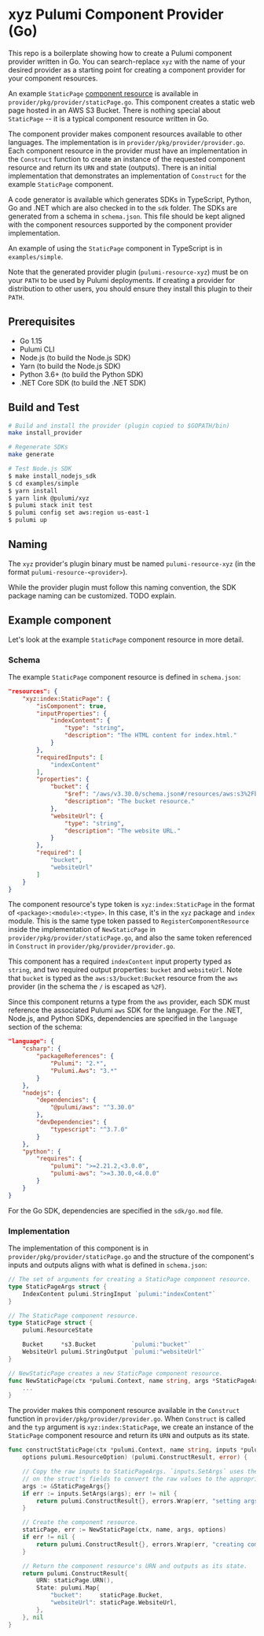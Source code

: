 # xyz Pulumi Component Provider (Go)

This repo is a boilerplate showing how to create a Pulumi component provider written in Go. You can search-replace `xyz` with the name of your desired provider as a starting point for creating a component provider for your component resources.

An example `StaticPage` [component resource](https://www.pulumi.com/docs/intro/concepts/resources/#components) is available in `provider/pkg/provider/staticPage.go`. This component creates a static web page hosted in an AWS S3 Bucket. There is nothing special about `StaticPage` -- it is a typical component resource written in Go.

The component provider makes component resources available to other languages. The implementation is in `provider/pkg/provider/provider.go`. Each component resource in the provider must have an implementation in the `Construct` function to create an instance of the requested component resource and return its `URN` and state (outputs). There is an initial implementation that demonstrates an implementation of `Construct` for the example `StaticPage` component.

A code generator is available which generates SDKs in TypeScript, Python, Go and .NET which are also checked in to the `sdk` folder. The SDKs are generated from a schema in `schema.json`. This file should be kept aligned with the component resources supported by the component provider implementation.

An example of using the `StaticPage` component in TypeScript is in `examples/simple`.

Note that the generated provider plugin (`pulumi-resource-xyz`) must be on your `PATH` to be used by Pulumi deployments. If creating a provider for distribution to other users, you should ensure they install this plugin to their `PATH`.

## Prerequisites

- Go 1.15
- Pulumi CLI
- Node.js (to build the Node.js SDK)
- Yarn (to build the Node.js SDK)
- Python 3.6+ (to build the Python SDK)
- .NET Core SDK (to build the .NET SDK)

## Build and Test

```bash
# Build and install the provider (plugin copied to $GOPATH/bin)
make install_provider

# Regenerate SDKs
make generate

# Test Node.js SDK
$ make install_nodejs_sdk
$ cd examples/simple
$ yarn install
$ yarn link @pulumi/xyz
$ pulumi stack init test
$ pulumi config set aws:region us-east-1
$ pulumi up
```

## Naming

The `xyz` provider's plugin binary must be named `pulumi-resource-xyz` (in the format `pulumi-resource-<provider>`).

While the provider plugin must follow this naming convention, the SDK package naming can be customized. TODO explain.

## Example component

Let's look at the example `StaticPage` component resource in more detail.

### Schema

The example `StaticPage` component resource is defined in `schema.json`:

```json
"resources": {
    "xyz:index:StaticPage": {
        "isComponent": true,
        "inputProperties": {
            "indexContent": {
                "type": "string",
                "description": "The HTML content for index.html."
            }
        },
        "requiredInputs": [
            "indexContent"
        ],
        "properties": {
            "bucket": {
                "$ref": "/aws/v3.30.0/schema.json#/resources/aws:s3%2Fbucket:Bucket",
                "description": "The bucket resource."
            },
            "websiteUrl": {
                "type": "string",
                "description": "The website URL."
            }
        },
        "required": [
            "bucket",
            "websiteUrl"
        ]
    }
}
```

The component resource's type token is `xyz:index:StaticPage` in the format of `<package>:<module>:<type>`. In this case, it's in the `xyz` package and `index` module. This is the same type token passed to `RegisterComponentResource` inside the implementation of `NewStaticPage` in `provider/pkg/provider/staticPage.go`, and also the same token referenced in `Construct` in `provider/pkg/provider/provider.go`.

This component has a required `indexContent` input property typed as `string`, and two required output properties: `bucket` and `websiteUrl`. Note that `bucket` is typed as the `aws:s3/bucket:Bucket` resource from the `aws` provider (in the schema the `/` is escaped as `%2F`).

Since this component returns a type from the `aws` provider, each SDK must reference the associated Pulumi `aws` SDK for the language. For the .NET, Node.js, and Python SDKs, dependencies are specified in the `language` section of the schema:

```json
"language": {
    "csharp": {
        "packageReferences": {
            "Pulumi": "2.*",
            "Pulumi.Aws": "3.*"
        }
    },
    "nodejs": {
        "dependencies": {
            "@pulumi/aws": "^3.30.0"
        },
        "devDependencies": {
            "typescript": "^3.7.0"
        }
    },
    "python": {
        "requires": {
            "pulumi": ">=2.21.2,<3.0.0",
            "pulumi-aws": ">=3.30.0,<4.0.0"
        }
    }
}
```

For the Go SDK, dependencies are specified in the `sdk/go.mod` file.

### Implementation

The implementation of this component is in `provider/pkg/provider/staticPage.go` and the structure of the component's inputs and outputs aligns with what is defined in `schema.json`:

```go
// The set of arguments for creating a StaticPage component resource.
type StaticPageArgs struct {
	IndexContent pulumi.StringInput `pulumi:"indexContent"`
}

// The StaticPage component resource.
type StaticPage struct {
	pulumi.ResourceState

	Bucket     *s3.Bucket          `pulumi:"bucket"`
	WebsiteUrl pulumi.StringOutput `pulumi:"websiteUrl"`
}

// NewStaticPage creates a new StaticPage component resource.
func NewStaticPage(ctx *pulumi.Context, name string, args *StaticPageArgs, opts ...pulumi.ResourceOption) (*StaticPage, error) {
    ...
}
```

The provider makes this component resource available in the `Construct` function in `provider/pkg/provider/provider.go`. When `Construct` is called and the `typ` argument is `xyz:index:StaticPage`, we create an instance of the `StaticPage` component resource and return its `URN` and outputs as its state.


```go
func constructStaticPage(ctx *pulumi.Context, name string, inputs *pulumi.ConstructInputs,
	options pulumi.ResourceOption) (pulumi.ConstructResult, error) {

	// Copy the raw inputs to StaticPageArgs. `inputs.SetArgs` uses the types and `pulumi:` tags
	// on the struct's fields to convert the raw values to the appropriate Input types.
	args := &StaticPageArgs{}
	if err := inputs.SetArgs(args); err != nil {
		return pulumi.ConstructResult{}, errors.Wrap(err, "setting args")
	}

	// Create the component resource.
	staticPage, err := NewStaticPage(ctx, name, args, options)
	if err != nil {
		return pulumi.ConstructResult{}, errors.Wrap(err, "creating component")
	}

	// Return the component resource's URN and outputs as its state.
	return pulumi.ConstructResult{
		URN: staticPage.URN(),
		State: pulumi.Map{
			"bucket":     staticPage.Bucket,
			"websiteUrl": staticPage.WebsiteUrl,
		},
	}, nil
}
```
